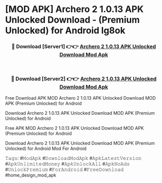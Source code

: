 # [MOD APK] Archero 2 1.0.13 APK Unlocked Download - (Premium Unlocked) for Android lg8ok



<div align="center">
<h3>🔴 Download [Server1] 👉👉 <a href="https://momento.my/?title=Archero_2_1.0.13_APK_Unlocked_Download">Archero 2 1.0.13 APK Unlocked Download Mod Apk</a></h3><br>

<h3>🔴 Download [Server2] 👉👉 <a href="https://momento.my/?title=Archero_2_1.0.13_APK_Unlocked_Download">Archero 2 1.0.13 APK Unlocked Download Mod Apk</a></h3>
</div>



Free Download APK MOD Archero 2 1.0.13 APK Unlocked Download MOD APK (Premium Unlocked) for Android

Download Archero 2 1.0.13 APK Unlocked Download MOD APK (Premium Unlocked) for Android

Free APK MOD Archero 2 1.0.13 APK Unlocked Download MOD APK (Premium Unlocked) for Android

Download Archero 2 1.0.13 APK Unlocked Download MOD APK (Premium Unlocked) for Android Mod For Android

𝚃𝚊𝚐𝚜: #𝙼𝚘𝚍𝙰𝚙𝚔 #𝙳𝚘𝚠𝚗𝚕𝚘𝚊𝚍𝙼𝚘𝚍𝙰𝚙𝚔 #𝙰𝚙𝚔𝙻𝚊𝚝𝚎𝚜𝚝𝚅𝚎𝚛𝚜𝚒𝚘𝚗 #𝙰𝚙𝚔𝚄𝚗𝚕𝚒𝚖𝚒𝚝𝚎𝚍𝙼𝚘𝚗𝚎𝚢 #𝙰𝚙𝚔𝚄𝚗𝚕𝚘𝚌𝚔𝙰𝚕𝚕 #𝙰𝚙𝚔𝙽𝚘𝙰𝚍𝚜 #𝚄𝚗𝚕𝚘𝚌𝚔𝙿𝚛𝚎𝚖𝚒𝚞𝚖 #𝙵𝚘𝚛𝙰𝚗𝚍𝚛𝚘𝚒𝚍 #𝙵𝚛𝚎𝚎𝙳𝚘𝚠𝚗𝚕𝚘𝚊𝚍 #home_design_mod_apk
